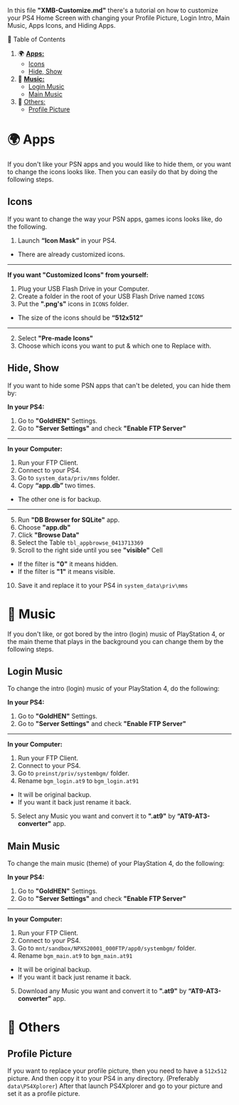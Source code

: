 In this file **"XMB-Customize.md"** there's a tutorial on how to customize your PS4 Home Screen with changing your Profile Picture, Login Intro, Main Music, Apps Icons, and Hiding Apps.

🧭 Table of Contents

1. 🌍 **[Apps:](#-apps)**
    - [Icons](#icons)
    - [Hide, Show](#hide-show)
2. 🎼 **[Music:](#-music)**
    - [Login Music](#login-music)
    - [Main Music](#main-music)
3. 🧩 [Others:](#-others)
    - [Profile Picture](#profile-picture)


# 🌍 Apps

If you don't like your PSN apps and you would like to hide them, or you want to change the icons looks like. Then you can easily do that by doing the following steps.


## Icons

If you want to change the way your PSN apps, games icons looks like, do the following.

1. Launch **“Icon Mask”** in your PS4.
- There are already customized icons. 

---

**If you want "Customized Icons" from yourself:**

1. Plug your USB Flash Drive in your Computer.
2. Create a folder in the root of your USB Flash Drive named `ICONS`
3. Put the **".png's"** icons in `ICONS` folder.
- The size of the icons should be **“512x512”**

---

2. Select **"Pre-made Icons"**
3. Choose which icons you want to put & which one to Replace with.

## Hide, Show

If you want to hide some PSN apps that can't be deleted, you can hide them by:

**In your PS4:**

1. Go to **"GoldHEN"** Settings.
2. Go to **"Server Settings"** and check **"Enable FTP Server"**

---

**In your Computer:**

1. Run your FTP Client.
2. Connect to your PS4.
3. Go to `system_data/priv/mms` folder.
4. Copy **“app.db”** two times.
- The other one is for backup.

---

5. Run **"DB Browser for SQLite"** app.
6. Choose **"app.db"**
7. Click **"Browse Data"**
8. Select the Table `tbl_appbrowse_0413713369`
9. Scroll to the right side until you see **"visible"** Cell
- If the filter is **"0"** it means hidden.
- If the filter is **"1"** it means visible.
10. Save it and replace it to your PS4 in `system_data\priv\mms`


# 🎼 Music

If you don't like, or got bored by the intro (login) music of PlayStation 4, or the main theme that plays in the background you can change them by the following steps.

## Login Music

To change the intro (login) music of your PlayStation 4, do the following:

**In your PS4:**

1. Go to **"GoldHEN"** Settings.
2. Go to **"Server Settings"** and check **"Enable FTP Server"**

---

**In your Computer:**

1. Run your FTP Client.
2. Connect to your PS4.
3. Go to `preinst/priv/systembgm/` folder.
4. Rename `bgm_login.at9` to `bgm_login.at91`
- It will be original backup.
- If you want it back just rename it back.
5. Select any Music you want and convert it to **".at9"** by **“AT9-AT3-converter"** app.

 
## Main Music

To change the main music (theme) of your PlayStation 4, do the following:

**In your PS4:**

1. Go to **"GoldHEN"** Settings.
2. Go to **"Server Settings"** and check **"Enable FTP Server"**

---

**In your Computer:**

1. Run your FTP Client.
2. Connect to your PS4.
3. Go to `mnt/sandbox/NPXS20001_000FTP/app0/systembgm/` folder.
4. Rename `bgm_main.at9` to `bgm_main.at91` 
- It will be original backup.
- If you want it back just rename it back.
5. Download any Music you want and convert it to **".at9"** by **“AT9-AT3-converter”** app.

# 🧩 Others
## Profile Picture

If you want to replace your profile picture, then you need to have a `512x512` picture. And then copy it to your PS4 in any directory. (Preferably `data\PS4Xplorer`) After that launch PS4Xplorer and go to your picture and set it as a profile picture.
